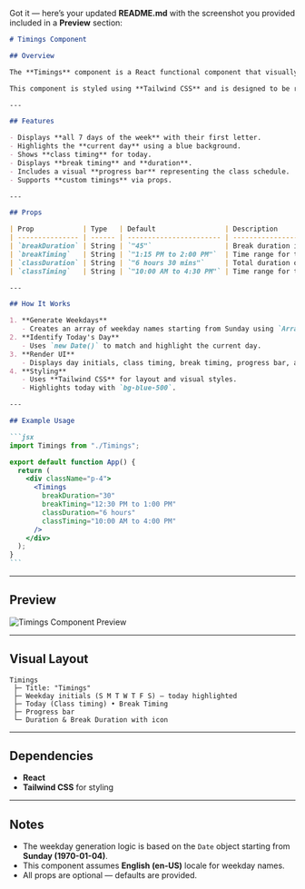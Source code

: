 Got it — here’s your updated **README.md** with the screenshot you provided included in a **Preview** section:

````markdown
# Timings Component

## Overview

The **Timings** component is a React functional component that visually displays a weekly class schedule, highlights the current day, and shows details about class timing, break timing, and durations.

This component is styled using **Tailwind CSS** and is designed to be responsive and compact.

---

## Features

- Displays **all 7 days of the week** with their first letter.
- Highlights the **current day** using a blue background.
- Shows **class timing** for today.
- Displays **break timing** and **duration**.
- Includes a visual **progress bar** representing the class schedule.
- Supports **custom timings** via props.

---

## Props

| Prop            | Type   | Default                 | Description                  |
| --------------- | ------ | ----------------------- | ---------------------------- |
| `breakDuration` | String | `"45"`                  | Break duration in minutes.   |
| `breakTiming`   | String | `"1:15 PM to 2:00 PM"`  | Time range for the break.    |
| `classDuration` | String | `"6 hours 30 mins"`     | Total duration of the class. |
| `classTiming`   | String | `"10:00 AM to 4:30 PM"` | Time range for the class.    |

---

## How It Works

1. **Generate Weekdays**
   - Creates an array of weekday names starting from Sunday using `Array.from()` and `Date`.
2. **Identify Today's Day**
   - Uses `new Date()` to match and highlight the current day.
3. **Render UI**
   - Displays day initials, class timing, break timing, progress bar, and break duration.
4. **Styling**
   - Uses **Tailwind CSS** for layout and visual styles.
   - Highlights today with `bg-blue-500`.

---

## Example Usage

```jsx
import Timings from "./Timings";

export default function App() {
  return (
    <div className="p-4">
      <Timings
        breakDuration="30"
        breakTiming="12:30 PM to 1:00 PM"
        classDuration="6 hours"
        classTiming="10:00 AM to 4:00 PM"
      />
    </div>
  );
}
```
````

---

## Preview

![Timings Component Preview](./9a256755-5373-484a-b47b-e57e0cd0d1fe.png)

---

## Visual Layout

```
Timings
 ├─ Title: "Timings"
 ├─ Weekday initials (S M T W T F S) — today highlighted
 ├─ Today (Class timing) • Break Timing
 ├─ Progress bar
 └─ Duration & Break Duration with icon
```

---

## Dependencies

- **React**
- **Tailwind CSS** for styling

---

## Notes

- The weekday generation logic is based on the `Date` object starting from **Sunday (1970-01-04)**.
- This component assumes **English (en-US)** locale for weekday names.
- All props are optional — defaults are provided.
